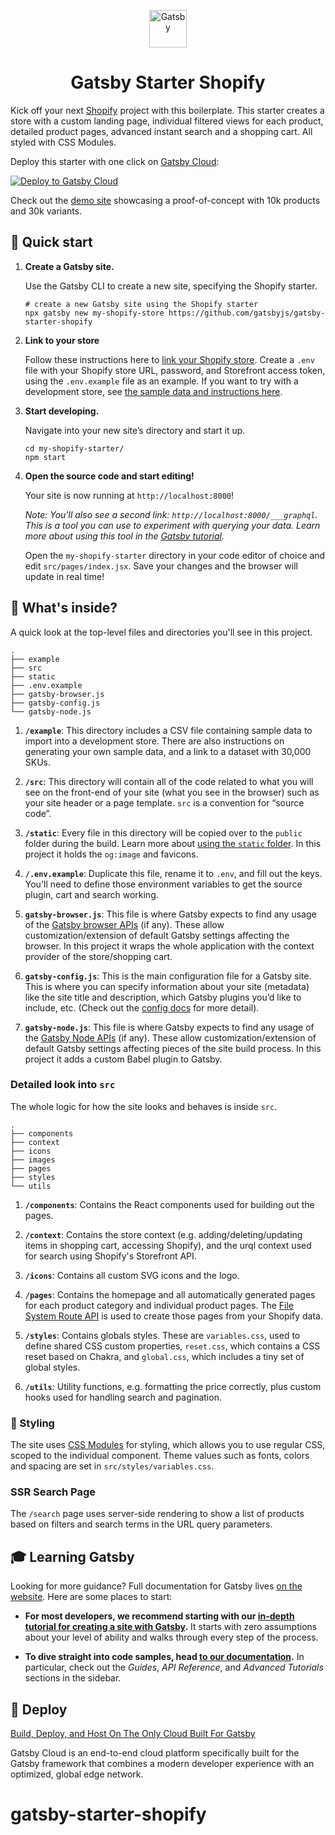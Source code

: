 <p align="center">
  <a href="https://www.gatsbyjs.com">
    <img alt="Gatsby" src="https://www.gatsbyjs.com/Gatsby-Monogram.svg" width="60" />
  </a>
</p>
<h1 align="center">
  Gatsby Starter Shopify
</h1>

Kick off your next [Shopify](https://www.shopify.com/) project with this boilerplate. This starter creates a store with a custom landing page, individual filtered views for each product, detailed product pages, advanced instant search and a shopping cart. All styled with CSS Modules.

Deploy this starter with one click on [Gatsby Cloud](https://www.gatsbyjs.com/cloud/):

[<img src="https://www.gatsbyjs.com/deploynow.png" alt="Deploy to Gatsby Cloud">](https://www.gatsbyjs.com/dashboard/deploynow?url=https://github.com/gatsbyjs/gatsby-starter-shopify)

Check out the [demo site](https://shopify-demo.gatsbyjs.com) showcasing a proof-of-concept with 10k products and 30k variants.

## 🚀 Quick start

1.  **Create a Gatsby site.**

    Use the Gatsby CLI to create a new site, specifying the Shopify starter.

    ```shell
    # create a new Gatsby site using the Shopify starter
    npx gatsby new my-shopify-store https://github.com/gatsbyjs/gatsby-starter-shopify
    ```

2.  **Link to your store**

    Follow these instructions here to [link your Shopify store](https://github.com/gatsbyjs/gatsby/tree/master/packages/gatsby-source-shopify#readme). Create a `.env` file with your Shopify store URL, password, and Storefront access token, using the `.env.example` file as an example. If you want to try with a development store, see [the sample data and instructions here](example/).

3.  **Start developing.**

    Navigate into your new site’s directory and start it up.

    ```shell
    cd my-shopify-starter/
    npm start
    ```

4.  **Open the source code and start editing!**

    Your site is now running at `http://localhost:8000`!

    _Note: You'll also see a second link: _`http://localhost:8000/___graphql`_. This is a tool you can use to experiment with querying your data. Learn more about using this tool in the [Gatsby tutorial](https://www.gatsbyjs.com/tutorial/part-five/#introducing-graphiql)._

    Open the `my-shopify-starter` directory in your code editor of choice and edit `src/pages/index.jsx`. Save your changes and the browser will update in real time!

## 🧐 What's inside?

A quick look at the top-level files and directories you'll see in this project.

    .
    ├── example
    ├── src
    ├── static
    ├── .env.example
    ├── gatsby-browser.js
    ├── gatsby-config.js
    └── gatsby-node.js

1. **`/example`**: This directory includes a CSV file containing sample data to import into a development store. There are also instructions on generating your own sample data, and a link to a dataset with 30,000 SKUs.

2. **`/src`**: This directory will contain all of the code related to what you will see on the front-end of your site (what you see in the browser) such as your site header or a page template. `src` is a convention for “source code”.

3. **`/static`**: Every file in this directory will be copied over to the `public` folder during the build. Learn more about [using the `static` folder](https://www.gatsbyjs.com/docs/how-to/images-and-media/static-folder/). In this project it holds the `og:image` and favicons.

4. **`/.env.example`**: Duplicate this file, rename it to `.env`, and fill out the keys. You'll need to define those environment variables to get the source plugin, cart and search working.

5. **`gatsby-browser.js`**: This file is where Gatsby expects to find any usage of the [Gatsby browser APIs](https://www.gatsbyjs.com/docs/browser-apis/) (if any). These allow customization/extension of default Gatsby settings affecting the browser. In this project it wraps the whole application with the context provider of the store/shopping cart.

6. **`gatsby-config.js`**: This is the main configuration file for a Gatsby site. This is where you can specify information about your site (metadata) like the site title and description, which Gatsby plugins you’d like to include, etc. (Check out the [config docs](https://www.gatsbyjs.com/docs/gatsby-config/) for more detail).

7. **`gatsby-node.js`**: This file is where Gatsby expects to find any usage of the [Gatsby Node APIs](https://www.gatsbyjs.com/docs/node-apis/) (if any). These allow customization/extension of default Gatsby settings affecting pieces of the site build process. In this project it adds a custom Babel plugin to Gatsby.

### Detailed look into `src`

The whole logic for how the site looks and behaves is inside `src`.

    .
    ├── components
    ├── context
    ├── icons
    ├── images
    ├── pages
    ├── styles
    └── utils

1.  **`/components`**: Contains the React components used for building out the pages.

2.  **`/context`**: Contains the store context (e.g. adding/deleting/updating items in shopping cart, accessing Shopify), and the urql context used for search using Shopify's Storefront API.

3.  **`/icons`**: Contains all custom SVG icons and the logo.

4.  **`/pages`**: Contains the homepage and all automatically generated pages for each product category and individual product pages. The [File System Route API](https://www.gatsbyjs.com/docs/reference/routing/file-system-route-api/) is used to create those pages from your Shopify data.

5.  **`/styles`**: Contains globals styles. These are `variables.css`, used to define shared CSS custom properties, `reset.css`, which contains a CSS reset based on Chakra, and `global.css`, which includes a tiny set of global styles.

6.  **`/utils`**: Utility functions, e.g. formatting the price correctly, plus custom hooks used for handling search and pagination.

### 🎨 Styling

The site uses [CSS Modules](https://github.com/css-modules/css-modules) for styling, which allows you to use regular CSS, scoped to the individual component. Theme values such as fonts, colors and spacing are set in `src/styles/variables.css`.

### SSR Search Page

The `/search` page uses server-side rendering to show a list of products based on filters and search terms in the URL query parameters.


## 🎓 Learning Gatsby

Looking for more guidance? Full documentation for Gatsby lives [on the website](https://www.gatsbyjs.com/). Here are some places to start:

- **For most developers, we recommend starting with our [in-depth tutorial for creating a site with Gatsby](https://www.gatsbyjs.com/tutorial/).** It starts with zero assumptions about your level of ability and walks through every step of the process.

- **To dive straight into code samples, head [to our documentation](https://www.gatsbyjs.com/docs/).** In particular, check out the _Guides_, _API Reference_, and _Advanced Tutorials_ sections in the sidebar.

## 💫 Deploy

[Build, Deploy, and Host On The Only Cloud Built For Gatsby](https://www.gatsbyjs.com/cloud/)

Gatsby Cloud is an end-to-end cloud platform specifically built for the Gatsby framework that combines a modern developer experience with an optimized, global edge network.
# gatsby-starter-shopify
